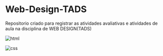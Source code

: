 # Web-Design-TADS

Repositorio criado para registrar as atividades avaliativas e atividades de aula na disciplina de WEB DESIGN(TADS)

![html](https://img.shields.io/badge/HTML-e34f26?logo=html5&logoColor=ffffff&style=for-the-badge)

![css](https://img.shields.io/badge/CSS-1572b6?logo=css3&style=for-the-badge)